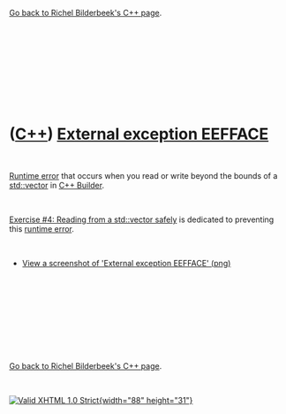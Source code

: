 

[Go back to Richel Bilderbeek's C++ page](Cpp.htm).

 

 

 

 

 

([C++](Cpp.htm)) [External exception EEFFACE](CppRuntimeErrorExternalExceptionEefface.htm)
==========================================================================================

 

[Runtime error](CppRuntimeError.htm) that occurs when you read or write
beyond the bounds of a [std::vector](CppVector.htm) in [C++
Builder](CppBuilder.htm).

 

[Exercise \#4: Reading from a std::vector
safely](CppExerciseReadingFromAvectorSafely.htm) is dedicated to
preventing this [runtime error](CppRuntimeError.htm).

 

-   [View a screenshot of 'External exception
    EEFFACE' (png)](CppRuntimeErrorExternalExceptionEefface.png)

 

 

 

 

 

[Go back to Richel Bilderbeek's C++ page](Cpp.htm).



 

[![Valid XHTML 1.0 Strict](valid-xhtml10.png){width="88"
height="31"}](http://validator.w3.org/check?uri=referer)

